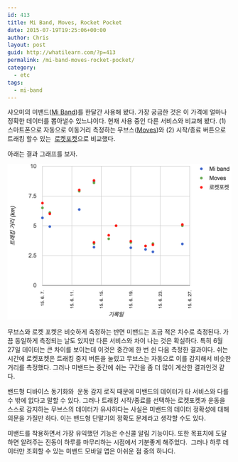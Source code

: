 ```yaml
---
id: 413
title: Mi Band, Moves, Rocket Pocket
date: 2015-07-19T19:25:06+00:00
author: Chris
layout: post
guid: http://whatilearn.com/?p=413
permalink: /mi-band-moves-rocket-pocket/
category:
  - etc
tags:
  - mi-band
---
```

샤오미의 미밴드(<a href="http://www.mi.com/my/miband/">Mi Band</a>)를 한달간 사용해 봤다. 가장 궁금한 것은 이 가격에 얼마나 정확한 데이터를 뽑아낼수 있느냐이다. 현재 사용 중인 다른 서비스와 비교해 봤다. (1) 스마트폰으로 자동으로 이동거리 측정하는 무브스(<a href="https://www.moves-app.com/">Moves</a>)와 (2) 시작/종료 버튼으로 트래킹 할수 있는  <a href="http://www.poketroket.co/">로켓포켓</a>으로 비교했다.

아래는 결과 그래프를 보자.

![moves graph](/assets/imgs/2015/moves-graph.png)

무브스와 로켓 포켓은 비슷하게 측정하는 반면 미밴드는 조금 적은 치수로 측정된다. 가끔 동일하게 측정되는 날도 있지만 다른 서비스와 차이 나는 것은 확실하다. 특히 6월 27일 데이터는 큰 차이를 보이는데 이것은 중간에 한 번 쉰 다음 측정한 결과이다. 쉬는 시간에 로켓포켓은 트래킹 중지 버튼을 눌렀고 무브스는 자동으로 이를 감지해서 비슷한 거리를 측정했다. 그러나 미밴드는 중간에 쉬는 구간을 좀 더 많이 계산한 결과인것 같다.

밴드형 디바이스 동기화와  운동 감지 로직 때문에 미밴드의 데이터가 타 서비스와 다를수 밖에 없다고 말할 수 있다. 그러나 트래킹 시작/종료를 선택하는 로켓포켓과 운동을 스스로 감지하는 무브스의 데이터가 유사하다는 사실은 미밴드의 데이터 정확성에 대해 의문을 가질만 하다. 이는 밴드형 단말기의 정확도 문제라고 생각할 수도 있다.

미밴드를 착용하면서 가장 유익했던 기능은 수신콜 알림 기능이다. 또한 목표치에 도달하면 알려주는 진동이 하루를 마무리하는 시점에서 기분좋게 해주었다.  그러나 하루 데이터만 조회할 수 있는 미밴드 모바일 앱은 아쉬운 점 중의 하나다.

